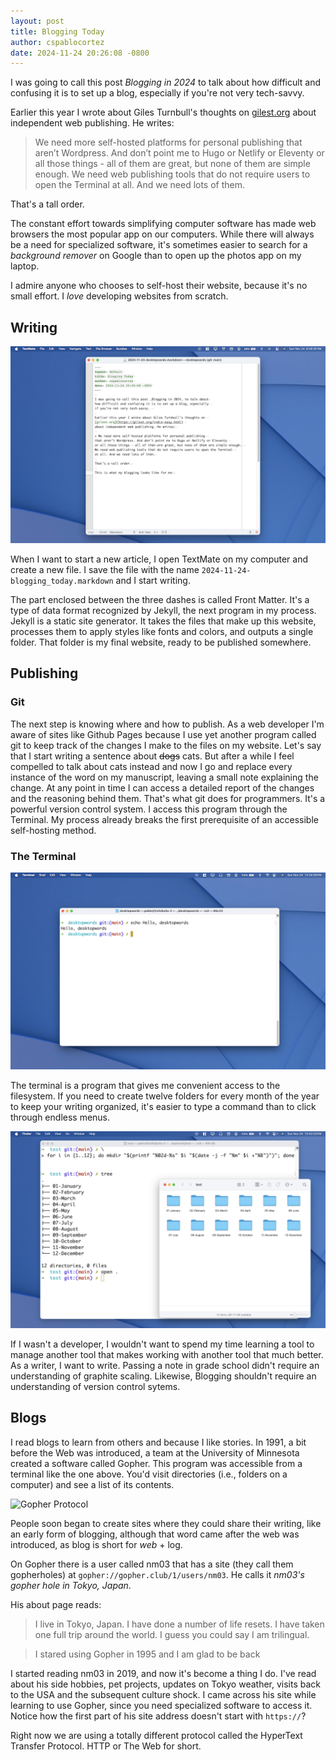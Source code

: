 ```yaml
---
layout: post
title: Blogging Today
author: cspablocortez
date: 2024-11-24 20:26:08 -0800
---
```


I was going to call this post _Blogging in 2024_ to talk about
how difficult and confusing it is to set up a blog, especially 
if you're not very tech-savvy. 

Earlier this year I wrote about Giles Turnbull's thoughts on 
[gilest.org](https://gilest.org/indie-easy.html) 
about independent web publishing. He writes:

> We need more self-hosted platforms for personal publishing 
that aren’t Wordpress. And don’t point me to Hugo or Netlify or Eleventy 
or all those things - all of them are great, but none of them are simple enough. 
We need web publishing tools that do not require users to open the Terminal 
at all. And we need lots of them.

That's a tall order.

The constant effort towards simplifying computer software has made web browsers 
the most popular app on our computers. While there will always
be a need for specialized software, it's sometimes easier to search for a 
_background remover_ on Google than to open up the photos app on my laptop. 

I admire anyone who chooses to self-host their website, because it's no small
effort. I _love_ developing websites from scratch. 

## Writing

![Desktop Screenshot](/assets/images/DesktopScreenshot.png "Desktop Screenshot")

When I want to start a new article, I open TextMate on my computer and create
a new file. I save the file with the name `2024-11-24-blogging_today.markdown`
and I start writing.

The part enclosed between the three dashes is called Front Matter. It's 
a type of data format recognized by Jekyll, the next program in my process. 
Jekyll is a static site generator. It takes the files that
make up this website, processes them to apply styles like fonts and colors, 
and outputs a single folder. That folder is my final website, ready to be 
published somewhere.

## Publishing


### Git

The next step is knowing where and how to publish. As a web developer I'm aware of 
sites like Github Pages because I use yet another program called git to keep track
of the changes I make to the files on my website. Let's say that I start
writing a sentence about ~~dogs~~ cats. But after a while I feel compelled to 
talk about cats instead and now I go and replace every instance of the word on
my manuscript, leaving a small note explaining the change. At any point in time I can
access a detailed report of the changes and the reasoning behind them. That's what
git does for programmers. It's a powerful version control system. I access this
program through the Terminal. My process already breaks the first prerequisite 
of an accessible self-hosting method. 

### The Terminal

![Terminal](/assets/images/Terminal1.png "Terminal Screenshot")

The terminal is a program that gives me convenient access to the filesystem. 
If you need to create twelve folders for every month of the year to keep your
writing organized, it's easier to type a command than to click through endless
menus.

![Terminal Folders Created](/assets/images/Terminal2.png "Terminal Screenshot")

If I wasn't a developer, I wouldn't want to spend my time learning a tool 
to manage another tool that makes working with another tool that much
better. As a writer, I want to write. Passing a note in grade school didn't 
require an understanding of graphite scaling. Likewise, Blogging shouldn't 
require an understanding of version control sytems.

## Blogs

I read blogs to learn from others and because I like stories. In 1991, a bit
before the Web was introduced, a team at the University of Minnesota created
a software called Gopher. This program was accessible from a terminal like the 
one above. You'd visit directories (i.e., folders on a computer) and see a 
list of its contents.

![Gopher Protocol](https://static1.howtogeekimages.com/wordpress/wp-content/uploads/2020/07/gopher_screenshot_2.png)

People soon began to create sites where they could share their writing, like
an early form of blogging, although that word came after the web was introduced, as blog
is short for _web_ + log.

On Gopher there is a user called nm03 that has a site (they call them gopherholes)
at `gopher://gopher.club/1/users/nm03`. He calls it _nm03's gopher hole in Tokyo, Japan_.

His about page reads:

> I live in Tokyo, Japan.
> I have done a number of life resets.
> I have taken one full trip around the world.
> I guess you could say I am trilingual. 

> I stared using Gopher in 1995 and I am glad to be back

I started reading nm03 in 2019, and now it's become a thing I do. I've read about
his side hobbies, pet projects, updates on Tokyo weather, visits back to the USA
and the subsequent culture shock. I came across his site while learning to
use Gopher, since you need specialized software to access it. Notice how the first part of 
his site address doesn't start with `https://`? 

Right now we are using a totally different protocol called the 
HyperText Transfer Protocol. HTTP or The Web for short. 

